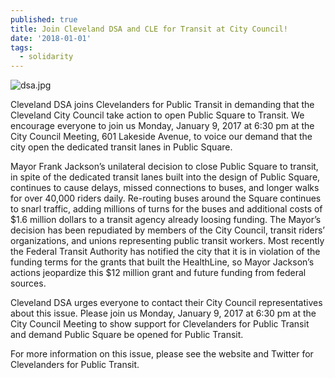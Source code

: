 ```yaml
---
published: true
title: Join Cleveland DSA and CLE for Transit at City Council!
date: '2018-01-01'
tags:
  - solidarity
---
```

![dsa.jpg](/img/dsa.jpg)

Cleveland DSA joins Clevelanders for Public Transit in demanding that the Cleveland City Council take action to open Public Square to Transit. We encourage everyone to join us Monday, January 9, 2017 at 6:30 pm at the City Council Meeting, 601 Lakeside Avenue, to voice our demand that the city open the dedicated transit lanes in Public Square.

Mayor Frank Jackson’s unilateral decision to close Public Square to transit, in spite of the dedicated transit lanes built into the design of Public Square, continues to cause delays, missed connections to buses, and longer walks for over 40,000 riders daily. Re-routing buses around the Square continues to snarl traffic, adding millions of turns for the buses and additional costs of $1.6 million dollars to a transit agency already loosing funding. The Mayor’s decision has been repudiated by members of the City Council, transit riders’ organizations, and unions representing public transit workers. Most recently the Federal Transit Authority has notified the city that it is in violation of the funding terms for the grants that built the HealthLine, so Mayor Jackson’s actions jeopardize this $12 million grant and future funding from federal sources.

Cleveland DSA urges everyone to contact their City Council representatives about this issue. Please join us Monday, January 9, 2017 at 6:30 pm at the City Council Meeting to show support for Clevelanders for Public Transit and demand Public Square be opened for Public Transit.

For more information on this issue, please see the website and Twitter for Clevelanders for Public Transit.
